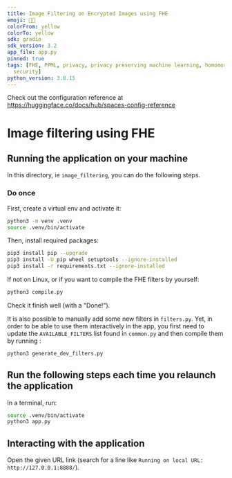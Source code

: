 ```yaml
---
title: Image Filtering on Encrypted Images using FHE
emoji: 🥷💬
colorFrom: yellow
colorTo: yellow
sdk: gradio
sdk_version: 3.2
app_file: app.py
pinned: true
tags: [FHE, PPML, privacy, privacy preserving machine learning, homomorphic encryption,
  security]
python_version: 3.8.15
---
```


Check out the configuration reference at https://huggingface.co/docs/hub/spaces-config-reference

# Image filtering using FHE

## Running the application on your machine

In this directory, ie `image_filtering`, you can do the following steps.

### Do once

First, create a virtual env and activate it:

<!--pytest-codeblocks:skip-->

```bash
python3 -m venv .venv
source .venv/bin/activate
```

Then, install required packages:

<!--pytest-codeblocks:skip-->

```bash
pip3 install pip --upgrade
pip3 install -U pip wheel setuptools --ignore-installed
pip3 install -r requirements.txt --ignore-installed
```

If not on Linux, or if you want to compile the FHE filters by yourself:

<!--pytest-codeblocks:skip-->

```bash
python3 compile.py
```

Check it finish well (with a "Done!").

It is also possible to manually add some new filters in `filters.py`. Yet, in order to be able to use
them interactively in the app, you first need to update the `AVAILABLE_FILTERS` list found in `common.py`
and then compile them by running :

<!--pytest-codeblocks:skip-->

```bash
python3 generate_dev_filters.py
```

## Run the following steps each time you relaunch the application

In a terminal, run:

<!--pytest-codeblocks:skip-->

```bash
source .venv/bin/activate
python3 app.py
```

## Interacting with the application

Open the given URL link (search for a line like `Running on local URL:  http://127.0.0.1:8888/`).
